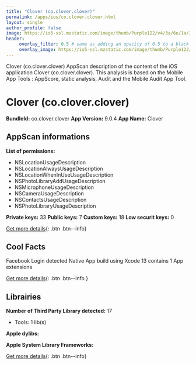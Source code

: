 ```yaml
---
title: "Clover (co.clover.clover)"
permalink: /apps/ios/co.clover.clover.html
layout: single
author_profile: false
image: https://is5-ssl.mzstatic.com/image/thumb/Purple122/v4/3a/6e/1a/3a6e1a7c-73e0-d809-c3cf-53c225aa0ab2/AppIcon-1-1x_U007emarketing-7-0-sRGB-85-220.png/512x512bb.jpg
header: 
     overlay_filter: 0.5 # same as adding an opacity of 0.5 to a black background
     overlay_image: https://is5-ssl.mzstatic.com/image/thumb/Purple122/v4/3a/6e/1a/3a6e1a7c-73e0-d809-c3cf-53c225aa0ab2/AppIcon-1-1x_U007emarketing-7-0-sRGB-85-220.png/512x512bb.jpg
---
```

Clover (co.clover.clover) AppScan description of the content of the iOS application Clover (co.clover.clover). This analysis is based on the Mobile App Tools : AppScore, static analysis, Audit and the Mobile Audit App Tool.

# Clover (co.clover.clover)

**BundleId:** co.clover.clover
**App Version:** 9.0.4
**App Name:** Clover


## AppScan informations 

**List of permissions:** 
- NSLocationUsageDescription
- NSLocationAlwaysUsageDescription
- NSLocationWhenInUseUsageDescription
- NSPhotoLibraryAddUsageDescription
- NSMicrophoneUsageDescription
- NSCameraUsageDescription
- NSContactsUsageDescription
- NSPhotoLibraryUsageDescription
  
  
**Private keys:** 33
**Public keys:** 7
**Custom keys:** 18
**Low securit keys:** 0
  
[Get more details](/pricing.html){: .btn .btn--info}

## Cool Facts

Facebook Login detected
Native App
build using Xcode 13
contains 1 App extensions
  
[Get more details](/pricing.html){: .btn .btn--info }

## Librairies 
**Number of Third Party Library detected:** 17
- Tools: 1 lib(s)


**Apple dylibs:**


**Apple System Library Frameworks:**


  
[Get more details](/pricing.html){: .btn .btn--info}

